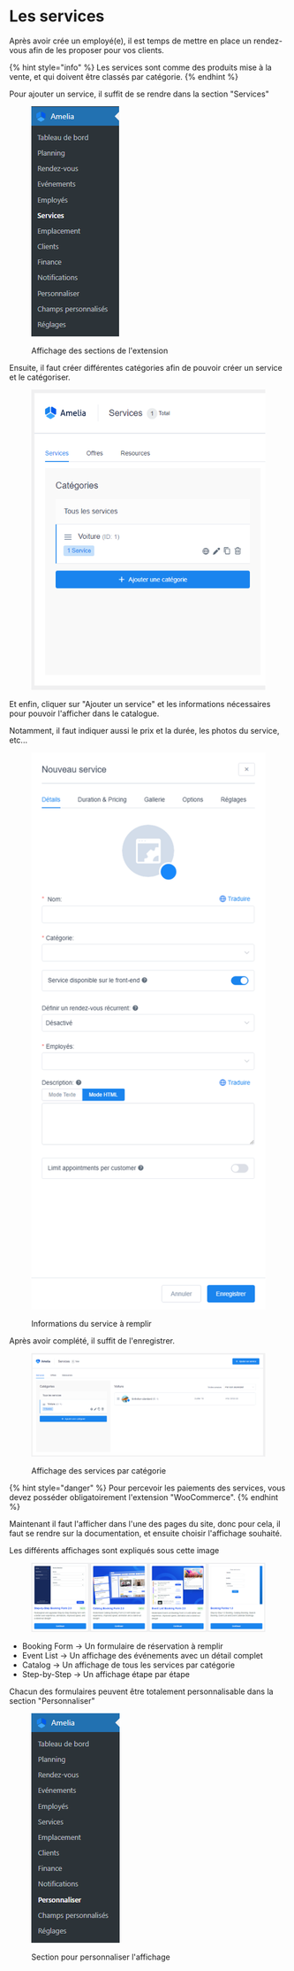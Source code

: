 # Les services

Après avoir crée un employé(e), il est temps de mettre en place un rendez-vous afin de les proposer pour vos clients.

{% hint style="info" %}
Les services sont comme des produits mise à la vente, et qui doivent être classés par catégorie.
{% endhint %}

Pour ajouter un service, il suffit de se rendre dans la section "Services"

<figure><img src="../.gitbook/assets/image (6) (1).png" alt=""><figcaption><p>Affichage des sections de l'extension</p></figcaption></figure>

Ensuite, il faut créer différentes catégories afin de pouvoir créer un service et le catégoriser.

<figure><img src="../.gitbook/assets/image (2).png" alt=""><figcaption></figcaption></figure>

Et enfin, cliquer sur "Ajouter un service" et les informations nécessaires pour pouvoir l'afficher dans le catalogue.

Notamment, il faut indiquer aussi le prix et la durée, les photos du service, etc...

<figure><img src="../.gitbook/assets/image (13).png" alt=""><figcaption><p>Informations du service à remplir</p></figcaption></figure>

Après avoir complété, il suffit de l'enregistrer.

<figure><img src="../.gitbook/assets/image.png" alt=""><figcaption><p>Affichage des services par catégorie</p></figcaption></figure>

{% hint style="danger" %}
Pour percevoir les paiements des services, vous devez posséder obligatoirement l'extension "WooCommerce".
{% endhint %}

Maintenant il faut l'afficher dans l'une des pages du site, donc pour cela, il faut se rendre sur la documentation, et ensuite choisir l'affichage souhaité.

Les différents affichages sont expliqués sous cette image

<figure><img src="../.gitbook/assets/image (12) (1).png" alt=""><figcaption></figcaption></figure>

* Booking Form -> Un formulaire de réservation à remplir
* Event List -> Un affichage des événements avec un détail complet
* Catalog -> Un affichage de tous les services par catégorie
* Step-by-Step -> Un affichage étape par étape

Chacun des formulaires peuvent être totalement personnalisable dans la section "Personnaliser"

<figure><img src="../.gitbook/assets/image (10) (1).png" alt=""><figcaption><p>Section pour personnaliser l'affichage</p></figcaption></figure>
